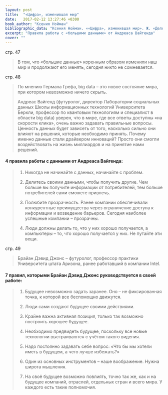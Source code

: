 ```yaml
---
layout: post
title:  "«Цифра», изменившая мир"
date:   2017-02-12 13:27:46 +0300
book_author: "Ксения Нойман"
bibliographic_data: "Ксения Нойман. ««Цифра», изменившая мир». Ж. «Деловое совершенство» (Business Excellence), № 1, 2017 г., стр. 46-49"
excerpt: "Правила работы с «большими данными» от Андреаса Вайгенда"
cover: ""
---
```


стр. 47

> В том, что «большие данные» коренным образом изменили наш мир и продолжают его менять, сегодня никто не сомневается.

стр. 48

> По мнению Германа Грефа, big data – это новое состояние мира, при котором невозможно ничего скрыть.
>
> Андреас Вайгенд (футуролог, директор Лаборатории социальных данных Школы информационных технологий Университета Беркли, профессор по квантовым технологиям и специалист в области big data) уверен, что в мире, где все ответы доступны «на скорости клика», очень важно задавать правильные вопросы. Ценность данных будет зависеть от того, насколько сильно они влияют на решения, которые необходимо принять. Почему именно данные стали драйвером инноваций? Просто они смогли воздействовать на жизнь миллиардов и на принятие нами решений.

#### 4 правила работы с данными от Андреаса Вайгенда:

> 1. Никогда не начинайте с данных, начинайте с проблем.
>
> 2. Делитесь своими данными, чтобы получить другие. Чем больше вы получите информации от потребителей, тем больше потребителей сами сможете привлечь.
>
> 3. Полюбите прозрачность. Ранее компании обеспечивали конкурентные преимущества через ограничение доступа к информации и возведение барьеров. Сегодня наиболее успешные компании – прозрачны.
>
> 4. Люди должны делать то, что у них хорошо получается, а компьютеры – то, что хорошо получается у них. Не путайте эти вещи.

стр. 49

> Брайан Дэвид Джонс – футуролог, профессор практики Университета штата Аризона, ранее работавший в компании Intel.

#### 7 правил, которыми Брайан Дэвид Джонс руководствуется в своей работе:

> 1. Будущее невозможно задать заранее. Оно – не фиксированная точка, к которой все беспомощно движутся.
>
> 2. Люди сами создают будущее своими действиями.
>
> 3. Крайне важна активная позиция, только так возможно построить хорошее будущее.
>
> 4. Необходимо предвидеть будущее, поскольку все новые технологии выстраиваются с учётом такого видения.
>
> 5. Надо постоянно задавать себе вопрос: «Что бы мы хотели иметь в будущем, а чего лучше избежать?»
>
> 6. Один из основных инструментов – наше воображение. Нужна широта мышления.
>
> 7. На своё будущее возможно повлиять, точно так же, как и на будущее компаний, отраслей, отдельных стран и всего мира. У каждого есть такие полномочия.

